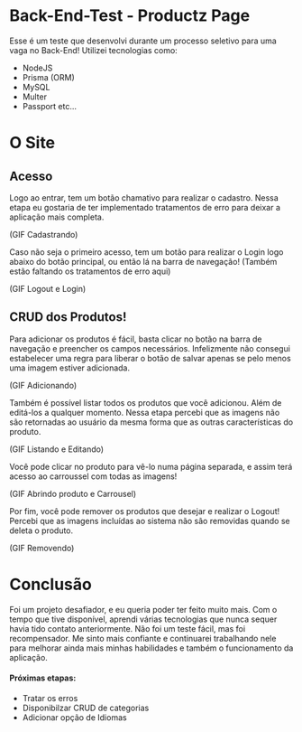 # Back-End-Test - Productz Page

Esse é um teste que desenvolvi durante um processo seletivo para uma vaga no Back-End! Utilizei tecnologias como:
- NodeJS
- Prisma (ORM)
- MySQL
- Multer
- Passport etc...

# O Site


## Acesso 

Logo ao entrar, tem um botão chamativo para realizar o cadastro. Nessa etapa eu gostaria de ter implementado tratamentos de erro para deixar a aplicação mais completa.

(GIF Cadastrando)

Caso não seja o primeiro acesso, tem um botão para realizar o Login logo abaixo do botão principal, ou então lá na barra de navegação! (Também estão faltando os tratamentos de erro aqui)

(GIF Logout e Login)

## CRUD dos Produtos! 

Para adicionar os produtos é fácil, basta clicar no botão na barra de navegação e preencher os campos necessários. Infelizmente não consegui estabelecer uma regra para liberar o botão de salvar apenas se pelo menos uma imagem estiver adicionada.

(GIF Adicionando)

Também é possível listar todos os produtos que você adicionou. Além de editá-los a qualquer momento. Nessa etapa percebi que as imagens não são retornadas ao usuário da mesma forma que as outras características do produto.

(GIF Listando e Editando)

Você pode clicar no produto para vê-lo numa página separada, e assim terá acesso ao carroussel com todas as imagens!

(GIF Abrindo produto e Carrousel)

Por fim, você pode remover os produtos que desejar e realizar o Logout! Percebi que as imagens incluídas ao sistema não são removidas quando se deleta o produto. 

(GIF Removendo)

# Conclusão

Foi um projeto desafiador, e eu queria poder ter feito muito mais. Com o tempo que tive disponível, aprendi várias tecnologias que nunca sequer havia tido contato anteriormente. Não foi um teste fácil, mas foi recompensador. Me sinto mais confiante e continuarei trabalhando nele para melhorar ainda mais minhas habilidades e também o funcionamento da aplicação.

#### Próximas etapas:
- Tratar os erros
- Disponibilzar CRUD de categorias
- Adicionar opção de Idiomas


